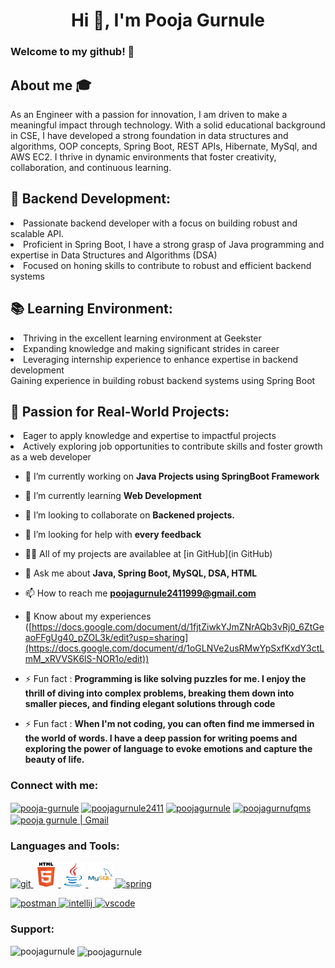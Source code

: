 <h1 align="center">Hi 👋, I'm Pooja Gurnule</h1>

<h3 >
   Welcome to my github! 👋

## About me :mortar_board:
As an Engineer with a passion for innovation, I am driven to make a meaningful impact through technology. With a solid educational background in CSE, I have developed a strong foundation in data structures and algorithms, OOP concepts, Spring Boot, REST APIs, Hibernate, MySql, and AWS EC2. I thrive in dynamic environments that foster creativity, collaboration, and continuous learning.
  <br>
## 🚀 Backend Development:
<li>Passionate backend developer with a focus on building robust and scalable API. </li>
<li> Proficient in Spring Boot, I have a strong grasp of Java programming and expertise in Data Structures and Algorithms (DSA)</li>
<li>Focused on honing skills to contribute to robust and efficient backend systems</li>

 ## 📚 Learning Environment:
<li>Thriving in the excellent learning environment at Geekster</li>
<li>Expanding knowledge and making significant strides in career</li>
<li>Leveraging internship experience to enhance expertise in backend development</li>
Gaining experience in building robust backend systems using Spring Boot</li>

## 🌟 Passion for Real-World Projects:
<li>Eager to apply knowledge and expertise to impactful projects</li>
<li>Actively exploring job opportunities to contribute skills and foster growth as a web developer</li>
</h3>


- 🔭 I’m currently working on **Java Projects using SpringBoot Framework**
- 🌱 I’m currently learning **Web Development**
- 👯 I’m looking to collaborate on **Backened projects.**
- 🤝 I’m looking for help with **every feedback**
- 👨‍💻 All of my projects are availablee at [in GitHub](in GitHub)
- 💬 Ask me about **Java, Spring Boot, MySQL, DSA, HTML**
- 📫 How to reach me **poojagurnule2411999@gmail.com**

- 📄 Know about my experiences ([https://docs.google.com/document/d/1fjtZiwkYJmZNrAQb3vRj0_6ZtGeaoFFgUg40_pZOL3k/edit?usp=sharing](https://docs.google.com/document/d/1oGLNVe2usRMwYpSxfKxdY3ctLmM_xRVVSK6lS-NOR1o/edit))

- ⚡ Fun fact : **Programming is like solving puzzles for me. I enjoy the thrill of diving into complex problems, breaking them down into smaller pieces, and finding elegant solutions through code**
- ⚡ Fun fact : **When I'm not coding, you can often find me immersed in the world of words. I have a deep passion for writing poems and exploring the power of language to evoke emotions and capture the beauty of life.**

<h3 align="left">Connect with me:</h3>
<p align="left">

<a href="https://linkedin.com/in/pooja-gurnule" target="blank"><img align="center" src="https://raw.githubusercontent.com/rahuldkjain/github-profile-readme-generator/master/src/images/icons/Social/linked-in-alt.svg" alt="pooja-gurnule" height="30" width="40" /></a>
<a href="https://www.hackerrank.com/poojagurnule2411" target="blank"><img align="center" src="https://raw.githubusercontent.com/rahuldkjain/github-profile-readme-generator/master/src/images/icons/Social/hackerrank.svg" alt="poojagurnule2411" height="30" width="40" /></a>
<a href="https://www.leetcode.com/poojagurnule" target="blank"><img align="center" src="https://raw.githubusercontent.com/rahuldkjain/github-profile-readme-generator/master/src/images/icons/Social/leet-code.svg" alt="poojagurnule" height="30" width="40" /></a>
<a href="https://auth.geeksforgeeks.org/user/poojagurnufqms" target="blank"><img align="center" src="https://raw.githubusercontent.com/rahuldkjain/github-profile-readme-generator/master/src/images/icons/Social/geeks-for-geeks.svg" alt="poojagurnufqms" height="30" width="40" /></a>
</a>
  <a href="mailto:poojagurnule2411999@gmail.com">
    <img align="center" alt="pooja gurnule | Gmail" width="26px" src="https://github.com/TheDudeThatCode/TheDudeThatCode/blob/master/Assets/Gmail.svg" />
  </a>
</p>
<h3 align="left">Languages and Tools:</h3>
<p align="left"> <a href="https://git-scm.com/" target="_blank" rel="noreferrer"> <img src="https://www.vectorlogo.zone/logos/git-scm/git-scm-icon.svg" alt="git" width="40" height="40"/> </a> <a href="https://www.w3.org/html/" target="_blank" rel="noreferrer"> <img src="https://raw.githubusercontent.com/devicons/devicon/master/icons/html5/html5-original-wordmark.svg" alt="html5" width="40" height="40"/> </a> <a href="https://www.java.com" target="_blank" rel="noreferrer"> <img src="https://raw.githubusercontent.com/devicons/devicon/master/icons/java/java-original.svg" alt="java" width="40" height="40"/> </a> <a href="https://www.mysql.com/" target="_blank" rel="noreferrer"> <img src="https://raw.githubusercontent.com/devicons/devicon/master/icons/mysql/mysql-original-wordmark.svg" alt="mysql" width="40" height="40"/> </a> <a href="https://spring.io/" target="_blank" rel="noreferrer"> <img src="https://www.vectorlogo.zone/logos/springio/springio-icon.svg" alt="spring" width="40" height="40"/> </a> </p></a> <a href="https://postman.com" target="_blank" rel="noreferrer"> <img src="https://www.vectorlogo.zone/logos/getpostman/getpostman-icon.svg" alt="postman" width="40" height="40"/> </a>
<a href="https://www.jetbrains.com/idea/features/#:~:text=IntelliJ%20IDEA%20is%20the%20leading,development%20support%2C%20and%20much%20more." target="_blank" rel="noreferrer"> <img src="https://upload.wikimedia.org/wikipedia/commons/thumb/9/9c/IntelliJ_IDEA_Icon.svg/1024px-IntelliJ_IDEA_Icon.svg.png" alt="intellij" width="40" height="40"/> </a>
 <a href="https://code.visualstudio.com/" target="_blank" rel="noreferrer"> <img src="https://cdn.dribbble.com/users/6569/screenshots/16471177/media/8bbfe7fd594073dc6271d5d852c7381a.png?compress=1&resize=400x300&vertical=top" alt="vscode" width="40" height="40"/> </a>
<h3 align="left">Support:</h3>

<p><img align="left" src="https://github-readme-stats.vercel.app/api/top-langs?username=poojagurnule&show_icons=true&locale=en&layout=compact" alt="poojagurnule" /></p>
<p>&nbsp;<img align="center" src="https://github-readme-stats.vercel.app/api?username=poojagurnule&show_icons=true&locale=en" alt="poojagurnule" /></p>
